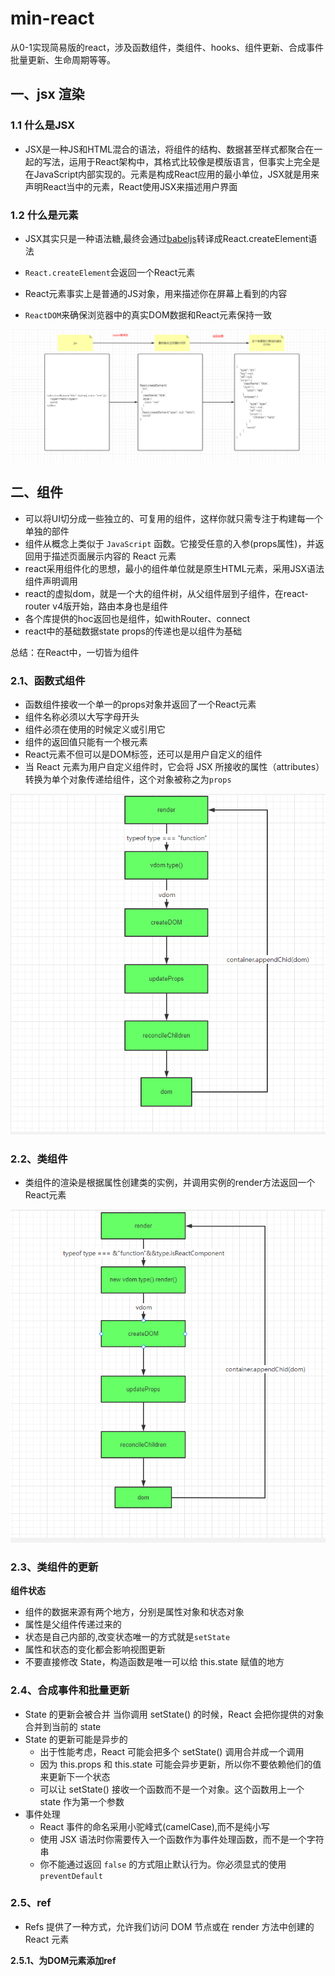 # min-react

从0-1实现简易版的react，涉及函数组件，类组件、hooks、组件更新、合成事件批量更新、生命周期等等。

## 一、jsx 渲染

### 1.1 什么是JSX

- JSX是一种JS和HTML混合的语法，将组件的结构、数据甚至样式都聚合在一起的写法，运用于React架构中，其格式比较像是模版语言，但事实上完全是在JavaScript内部实现的。元素是构成React应用的最小单位，JSX就是用来声明React当中的元素，React使用JSX来描述用户界面

### 1.2 什么是元素

- JSX其实只是一种语法糖,最终会通过[babeljs](https://www.babeljs.cn/repl)转译成React.createElement语法

- `React.createElement`会返回一个React元素

- React元素事实上是普通的JS对象，用来描述你在屏幕上看到的内容

- `ReactDOM`来确保浏览器中的真实DOM数据和React元素保持一致

  

![](jsx.png)



## 二、组件

- 可以将UI切分成一些独立的、可复用的组件，这样你就只需专注于构建每一个单独的部件
- 组件从概念上类似于 `JavaScript` 函数。它接受任意的入参(props属性)，并返回用于描述页面展示内容的 React 元素
- react采用组件化的思想，最小的组件单位就是原生HTML元素，采用JSX语法组件声明调用
- react的虚拟dom，就是一个大的组件树，从父组件层到子组件，在react-router v4版开始，路由本身也是组件
- 各个库提供的hoc返回也是组件，如withRouter、connect
- react中的基础数据state props的传递也是以组件为基础

总结：在React中，一切皆为组件 



### 2.1、函数式组件

- 函数组件接收一个单一的props对象并返回了一个React元素
- 组件名称必须以大写字母开头
- 组件必须在使用的时候定义或引用它
- 组件的返回值只能有一个根元素
- React元素不但可以是DOM标签，还可以是用户自定义的组件
- 当 React 元素为用户自定义组件时，它会将 JSX 所接收的属性（attributes）转换为单个对象传递给组件，这个对象被称之为`props`

![](fnCom.png)



### 2.2、类组件

- 类组件的渲染是根据属性创建类的实例，并调用实例的render方法返回一个React元素

![](ClassCom.png)



### 2.3、类组件的更新

**组件状态**

- 组件的数据来源有两个地方，分别是属性对象和状态对象
- 属性是父组件传递过来的
- 状态是自己内部的,改变状态唯一的方式就是`setState`
- 属性和状态的变化都会影响视图更新
- 不要直接修改 State，构造函数是唯一可以给 this.state 赋值的地方



### 2.4、合成事件和批量更新

- State 的更新会被合并 当你调用 setState() 的时候，React 会把你提供的对象合并到当前的 state
- State 的更新可能是异步的
  - 出于性能考虑，React 可能会把多个 setState() 调用合并成一个调用
  - 因为 this.props 和 this.state 可能会异步更新，所以你不要依赖他们的值来更新下一个状态
  - 可以让 setState() 接收一个函数而不是一个对象。这个函数用上一个 state 作为第一个参数
- 事件处理
  - React 事件的命名采用小驼峰式(camelCase),而不是纯小写
  - 使用 JSX 语法时你需要传入一个函数作为事件处理函数，而不是一个字符串
  - 你不能通过返回 `false` 的方式阻止默认行为。你必须显式的使用`preventDefault`

### 2.5、ref

- Refs 提供了一种方式，允许我们访问 DOM 节点或在 render 方法中创建的 React 元素

**2.5.1、为DOM元素添加ref**